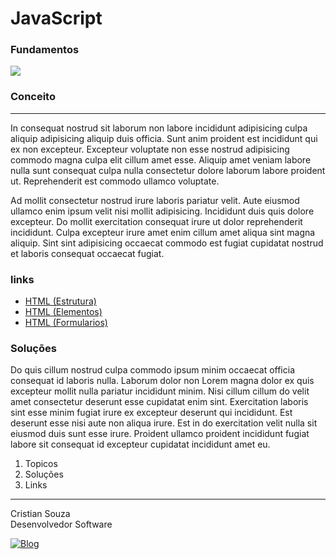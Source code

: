 # <h1> JavaScript

### Fundamentos

<div>
    <img align="center alt= "JavaScript" src="https://img.shields.io/badge/JavaScript-323330?style=for-the-badge&logo=javascript&logoColor=F7DF1E">
</div>

### Conceito

---

<p>
    In consequat nostrud sit laborum non labore incididunt adipisicing culpa aliquip adipisicing aliquip duis officia. Sunt anim proident est incididunt qui ex non excepteur. Excepteur voluptate non esse nostrud adipisicing commodo magna culpa elit cillum amet esse. Aliquip amet veniam labore nulla sunt consequat culpa nulla consectetur dolore laborum labore proident ut. Reprehenderit est commodo ullamco voluptate.
</p>

<p>
    Ad mollit consectetur nostrud irure laboris pariatur velit. Aute eiusmod ullamco enim ipsum velit nisi mollit adipisicing. Incididunt duis quis dolore excepteur. Do mollit exercitation consequat irure ut dolor reprehenderit incididunt. Culpa excepteur irure amet enim cillum amet aliqua sint magna aliquip. Sint sint adipisicing occaecat commodo est fugiat cupidatat nostrud et laboris consequat occaecat fugiat.
</p>

### links

- [HTML (Estrutura)]()
- [HTML (Elementos)]()
- [HTML (Formularios)]()

### Soluções

<p>
   Do quis cillum nostrud culpa commodo ipsum minim occaecat officia consequat id laboris nulla. Laborum dolor non Lorem magna dolor ex quis excepteur mollit nulla pariatur incididunt minim. Nisi cillum cillum do velit amet consectetur deserunt esse cupidatat enim sint. Exercitation laboris sint esse minim fugiat irure ex excepteur deserunt qui incididunt. Est deserunt esse nisi aute non aliqua irure. Est in do exercitation velit nulla sit eiusmod duis sunt esse irure. Proident ullamco proident incididunt fugiat labore sit consequat id excepteur cupidatat incididunt amet eu.
</p>

<ol>
    <li>Topicos</li>
    <li>Soluções</li>
    <li>Links</li>
</ol>

---

<p>Cristian Souza <br>
Desenvolvedor Software <br>

[![Blog](https://img.shields.io/badge/GitHub-100000?style=for-the-badge&logo=github&logoColor=white)](https://github.com/cmsoouza)
